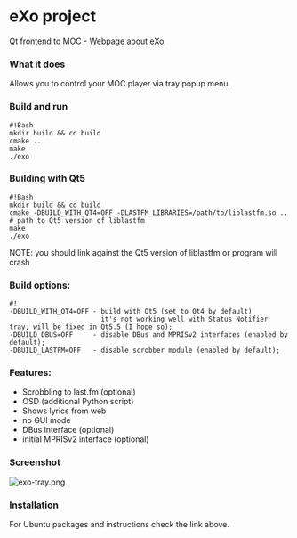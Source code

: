 # eXo project 
 Qt frontend to MOC - [Webpage about eXo](http://loimu.tk/exo/)

### What it does ###
 Allows you to control your MOC player via tray popup menu.

### Build and run ###
```
#!Bash
mkdir build && cd build
cmake ..
make
./exo
```

### Building with Qt5 ###
```
#!Bash
mkdir build && cd build
cmake -DBUILD_WITH_QT4=OFF -DLASTFM_LIBRARIES=/path/to/liblastfm.so ..  # path to Qt5 version of liblastfm
make
./exo
```
NOTE: you should link against the Qt5 version of liblastfm or program will crash

### Build options: ###

```
#!
-DBUILD_WITH_QT4=OFF - build with Qt5 (set to Qt4 by default)
                       it's not working well with Status Notifier tray, will be fixed in Qt5.5 (I hope so);
-DBUILD_DBUS=OFF     - disable DBus and MPRISv2 interfaces (enabled by default);
-DBUILD_LASTFM=OFF   - disable scrobber module (enabled by default);
```


### Features: ###
* Scrobbling to last.fm (optional)
* OSD (additional Python script)
* Shows lyrics from web
* no GUI mode
* DBus interface (optional)
* initial MPRISv2 interface (optional)

### Screenshot ###
![exo-tray.png](https://bitbucket.org/repo/8Xb9ez/images/2886715694-exo-tray.png)

### Installation ###
For Ubuntu packages and instructions check the link above.